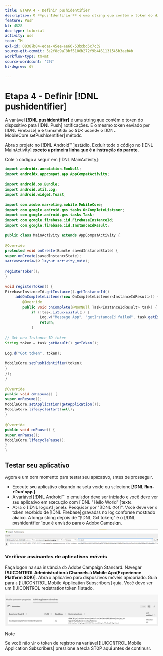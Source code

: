 ```yaml
---
title: ETAPA 4 - Definir pushidentifier
description: O **pushIdentifier** é uma string que contém o token do dispositivo para notificações por push. É o mesmo token enviado pelo Firebase e transmitido ao SDK usando o método MobileCore.setPushIdentifier.
feature: Push
kt: 4828
doc-type: tutorial
activity: use
team: TM
exl-id: 08387b84-edaa-45ee-ae66-53bcbd5c7c39
source-git-commit: 5a2f8c9a78bf5100b272f9b4461131545b3aeb8b
workflow-type: tm+mt
source-wordcount: '207'
ht-degree: 0%

---
```


# Etapa 4 - Definir [!DNL pushidentifier]

A variável **[!DNL pushidentifier]** é uma string que contém o token do dispositivo para [!DNL Push] notificações. É o mesmo token enviado por [!DNL Firebase] e é transmitido ao SDK usando o [!DNL MobileCore.setPushIdentifier] método.

Abra o projeto no [!DNL Android™ ]estúdio. Excluir todo o código no [!DNL MainActivity] **exceto a primeira linha que é a instrução do pacote**.

Cole o código a seguir em [!DNL MainActivity]:

<!--
Removed `{.line-numbers}` below
-->

```java
import androidx.annotation.NonNull;
import androidx.appcompat.app.AppCompatActivity;

import android.os.Bundle;
import android.util.Log;
import android.widget.Toast;

import com.adobe.marketing.mobile.MobileCore;
import com.google.android.gms.tasks.OnCompleteListener;
import com.google.android.gms.tasks.Task;
import com.google.firebase.iid.FirebaseInstanceId;
import com.google.firebase.iid.InstanceIdResult;

public class MainActivity extends AppCompatActivity {

@Override
protected void onCreate(Bundle savedInstanceState) {
super.onCreate(savedInstanceState);
setContentView(R.layout.activity_main);

registerToken();
}

void registerToken() {
FirebaseInstanceId.getInstance().getInstanceId()
    .addOnCompleteListener(new OnCompleteListener<InstanceIdResult>() {
        @Override
        public void onComplete(@NonNull Task<InstanceIdResult> task) {
            if (!task.isSuccessful()) {
                Log.w("Message App", "getInstanceId failed", task.getException());
                return;
            }

// Get new Instance ID token
String token = task.getResult().getToken();

Log.d("Got token", token);

MobileCore.setPushIdentifier(token);
}
});
}

@Override
public void onResume() {
super.onResume();
MobileCore.setApplication(getApplication());
MobileCore.lifecycleStart(null);
}

@Override
public void onPause() {
super.onPause();
MobileCore.lifecyclePause();
}
}
```

## Testar seu aplicativo

Agora é um bom momento para testar seu aplicativo, antes de prosseguir.

* Execute seu aplicativo clicando na seta verde ou selecione **[!DNL Run->Run'app']**.
* A variável [!DNL Android™] o emulador deve ser iniciado e você deve ver seu aplicativo em execução com [!DNL "Hello World" ]texto.
* Abra o [!DNL logcat] janela. Pesquisar por &quot;[!DNL Got]&quot;. Você deve ver o token recebido de [!DNL Firebase] gravadas no log conforme mostrado abaixo. A longa string depois de &quot;[!DNL Got token]&quot; é o [!DNL pushidentifier ]que é enviado para o Adobe Campaign.

![logcat-token](assets/logcat-got-token.PNG)

### Verificar assinantes de aplicativos móveis

Faça logon na sua instância do Adobe Campaign Standard.
Navegar **[!UICONTROL Administration->Channels->Mobile App(Experience Platform SDK)]**. Abra o aplicativo para dispositivos móveis apropriado. Guia para a [!UICONTROL Mobile Application Subscribers] guia. Você deve ver um [!UICONTROL registration token ]listado.

![mobile-application-subscribers](assets/mobile-application-subscribers.PNG)

>[!NOTE]
>
>Se você não vir o token de registro na variável [!UICONTROL Mobile Application Subscribers] pressione a tecla STOP aqui antes de continuar.
